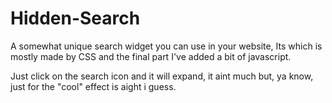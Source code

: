 # Hidden-Search
A somewhat unique search widget you can use in your website, Its which is mostly made by CSS  and the final part I've added a bit of javascript.


Just click on the search icon and it will expand, it aint much but, ya know, just for the "cool" effect is aight i guess.

